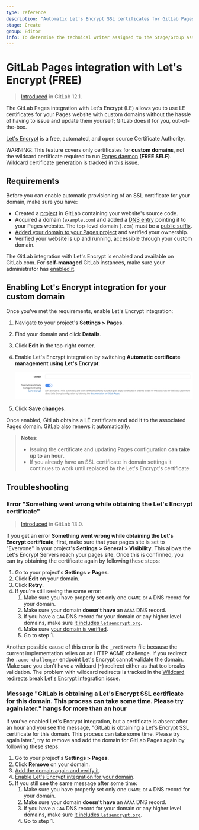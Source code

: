 ```yaml
---
type: reference
description: "Automatic Let's Encrypt SSL certificates for GitLab Pages."
stage: Create
group: Editor
info: To determine the technical writer assigned to the Stage/Group associated with this page, see https://about.gitlab.com/handbook/engineering/ux/technical-writing/#assignments
---
```


# GitLab Pages integration with Let's Encrypt **(FREE)**

> [Introduced](https://gitlab.com/gitlab-org/gitlab-foss/-/issues/28996) in GitLab 12.1.

The GitLab Pages integration with Let's Encrypt (LE) allows you
to use LE certificates for your Pages website with custom domains
without the hassle of having to issue and update them yourself;
GitLab does it for you, out-of-the-box.

[Let's Encrypt](https://letsencrypt.org) is a free, automated, and
open source Certificate Authority.

WARNING:
This feature covers only certificates for **custom domains**, not the wildcard certificate required to run [Pages daemon](../../../../administration/pages/index.md) **(FREE SELF)**. Wildcard certificate generation is tracked in [this issue](https://gitlab.com/gitlab-org/omnibus-gitlab/-/issues/3342).

## Requirements

Before you can enable automatic provisioning of an SSL certificate for your domain, make sure you have:

- Created a [project](../index.md#getting-started) in GitLab
  containing your website's source code.
- Acquired a domain (`example.com`) and added a [DNS entry](index.md)
  pointing it to your Pages website. The top-level domain (`.com`) must be a
  [public suffix](https://publicsuffix.org/).
- [Added your domain to your Pages project](index.md#1-add-a-custom-domain-to-pages)
  and verified your ownership.
- Verified your website is up and running, accessible through your custom domain.

The GitLab integration with Let's Encrypt is enabled and available on GitLab.com.
For **self-managed** GitLab instances, make sure your administrator has
[enabled it](../../../../administration/pages/index.md#lets-encrypt-integration).

## Enabling Let's Encrypt integration for your custom domain

Once you've met the requirements, enable Let's Encrypt integration:

1. Navigate to your project's **Settings > Pages**.
1. Find your domain and click **Details**.
1. Click **Edit** in the top-right corner.
1. Enable Let's Encrypt integration by switching **Automatic certificate management using Let's Encrypt**:

   ![Enable Let's Encrypt](img/lets_encrypt_integration_v12_1.png)

1. Click **Save changes**.

Once enabled, GitLab obtains a LE certificate and add it to the
associated Pages domain. GitLab also renews it automatically.

> **Notes:**
>
> - Issuing the certificate and updating Pages configuration
>   **can take up to an hour**.
> - If you already have an SSL certificate in domain settings it
>   continues to work until replaced by the Let's Encrypt's certificate.

## Troubleshooting

### Error "Something went wrong while obtaining the Let's Encrypt certificate"

> [Introduced](https://gitlab.com/gitlab-org/gitlab/-/issues/30146) in GitLab 13.0.

If you get an error **Something went wrong while obtaining the Let's Encrypt certificate**, first, make sure that your pages site is set to "Everyone" in your project's **Settings > General > Visibility**. This allows the Let's Encrypt Servers reach your pages site. Once this is confirmed, you can try obtaining the certificate again by following these steps:

1. Go to your project's **Settings > Pages**.
1. Click **Edit** on your domain.
1. Click **Retry**.
1. If you're still seeing the same error:
    1. Make sure you have properly set only one `CNAME` or `A` DNS record for your domain.
    1. Make sure your domain **doesn't have** an `AAAA` DNS record.
    1. If you have a `CAA` DNS record for your domain or any higher level domains, make sure [it includes `letsencrypt.org`](https://letsencrypt.org/docs/caa/).
    1. Make sure [your domain is verified](index.md#1-add-a-custom-domain-to-pages).
    1. Go to step 1.

Another possible cause of this error is the `_redirects` file because the current implementation relies on an HTTP ACME challenge. If you redirect the `.acme-challenge/` endpoint Let's Encrypt cannot validate the domain. Make sure you don't have a wildcard (`*`) redirect either as that too breaks validation. The problem with wildcard redirects is tracked in the [Wildcard redirects break Let's Encrypt integration](https://gitlab.com/gitlab-org/gitlab-pages/-/issues/649) issue.

### Message "GitLab is obtaining a Let's Encrypt SSL certificate for this domain. This process can take some time. Please try again later." hangs for more than an hour

If you've enabled Let's Encrypt integration, but a certificate is absent after an hour and you see the message, "GitLab is obtaining a Let's Encrypt SSL certificate for this domain. This process can take some time. Please try again later.", try to remove and add the domain for GitLab Pages again by following these steps:

1. Go to your project's **Settings > Pages**.
1. Click **Remove** on your domain.
1. [Add the domain again and verify it](index.md#1-add-a-custom-domain-to-pages).
1. [Enable Let's Encrypt integration for your domain](#enabling-lets-encrypt-integration-for-your-custom-domain).
1. If you still see the same message after some time:
    1. Make sure you have properly set only one `CNAME` or `A` DNS record for your domain.
    1. Make sure your domain **doesn't have** an `AAAA` DNS record.
    1. If you have a `CAA` DNS record for your domain or any higher level domains, make sure [it includes `letsencrypt.org`](https://letsencrypt.org/docs/caa/).
    1. Go to step 1.

<!-- Include any troubleshooting steps that you can foresee. If you know beforehand what issues
one might have when setting this up, or when something is changed, or on upgrading, it's
important to describe those, too. Think of things that may go wrong and include them here.
This is important to minimize requests for support, and to avoid doc comments with
questions that you know someone might ask.

Each scenario can be a third-level heading, for example, `### Getting error message X`.
If you have none to add when creating a doc, leave this section in place
but commented out to help encourage others to add to it in the future. -->
